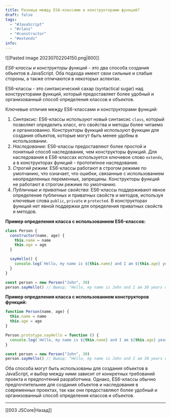 ```yaml
---
title: Разница между ES6-классами и конструкторами функций?
draft: false
tags:
  - "#JavaScript"
  - "#class"
  - "#constructor"
  - "#extends"
info:
---
```

![[Pasted image 20230702204150.png|600]]

_ES6-классы и конструкторы функций_ - это два способа создания объектов в JavaScript. Оба подхода имеют свои сильные и слабые стороны, а также отличаются в некоторых аспектах.

ES6-классы - это синтаксический сахар (syntactical sugar) над конструкторами функций, который предоставляет более удобный и организованный способ определения классов и объектов.

Ключевые отличия между ES6-классами и конструкторами функций:

1. _Синтаксис:_ ES6-классы используют новый синтаксис `class`, который позволяет определить класс, его свойства и методы более читаемо и организованно. Конструкторы функций используют функции для создания объектов, которые могут быть менее удобны в использовании.
2. _Наследование:_ ES6-классы предоставляют более простой и понятный способ наследования, чем конструкторы функций. Для наследования в ES6-классах используется ключевое слово `extends`, а в конструкторах функций - прототипное наследование.
3. _Строгий режим:_ ES6-классы работают в строгом режиме по умолчанию, что означает, что ошибки, связанные с использованием неопределенных переменных, запрещены. Конструкторы функций не работают в строгом режиме по умолчанию.
4. _Публичные и приватные свойства:_ ES6-классы поддерживают явное определение публичных и приватных свойств и методов, используя ключевые слова `public`, `private` и `protected`. В конструкторах функций нет явной поддержки для определения приватных свойств и методов.

**Пример определения класса с использованием ES6-классов:**

```javascript
class Person {
  constructor(name, age) {
    this.name = name
    this.age = age
  }

  sayHello() {
    console.log(`Hello, my name is ${this.name} and I am ${this.age} years old.`)
  }
}

const person = new Person("John", 30)
person.sayHello() // Вывод: "Hello, my name is John and I am 30 years old."
```

**Пример определения класса с использованием конструкторов функций:**

```javascript
function Person(name, age) {
  this.name = name
  this.age = age
}

Person.prototype.sayHello = function () {
  console.log(`Hello, my name is ${this.name} and I am ${this.age} years old.`)
}

const person = new Person("John", 30)
person.sayHello() // Вывод: "Hello, my name is John and I am 30 years old."
```

Оба способа могут быть использованы для создания объектов в JavaScript, и выбор между ними зависит от конкретных требований проекта и предпочтений разработчика. Однако, ES6-классы обычно предпочтительнее для создания объектов и наследования в современных проектах, так как они предоставляют более удобный и организованный способ определения классов и объектов.

---

[[003 JSCore|Назад]]